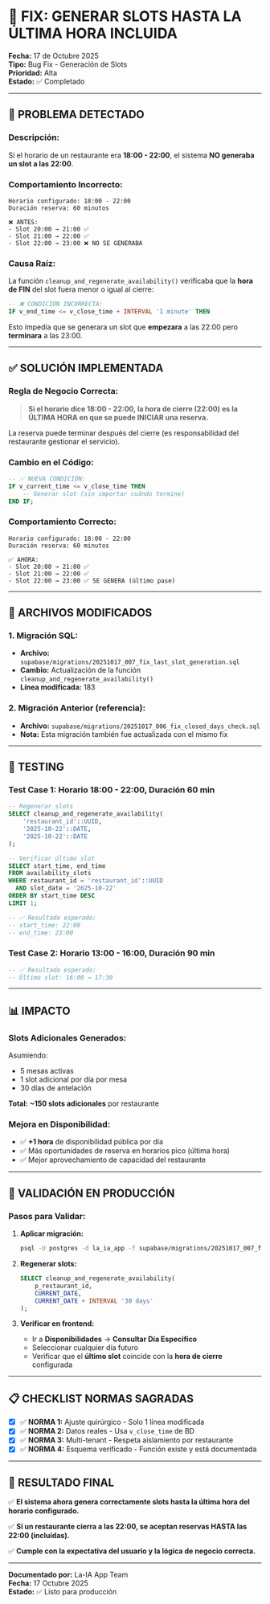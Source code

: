 # 🔧 FIX: GENERAR SLOTS HASTA LA ÚLTIMA HORA INCLUIDA

**Fecha:** 17 de Octubre 2025  
**Tipo:** Bug Fix - Generación de Slots  
**Prioridad:** Alta  
**Estado:** ✅ Completado

---

## 🐛 PROBLEMA DETECTADO

### **Descripción:**
Si el horario de un restaurante era **18:00 - 22:00**, el sistema **NO generaba un slot a las 22:00**.

### **Comportamiento Incorrecto:**
```
Horario configurado: 18:00 - 22:00
Duración reserva: 60 minutos

❌ ANTES:
- Slot 20:00 → 21:00 ✅
- Slot 21:00 → 22:00 ✅
- Slot 22:00 → 23:00 ❌ NO SE GENERABA
```

### **Causa Raíz:**
La función `cleanup_and_regenerate_availability()` verificaba que la **hora de FIN** del slot fuera menor o igual al cierre:

```sql
-- ❌ CONDICIÓN INCORRECTA:
IF v_end_time <= v_close_time + INTERVAL '1 minute' THEN
```

Esto impedía que se generara un slot que **empezara** a las 22:00 pero **terminara** a las 23:00.

---

## ✅ SOLUCIÓN IMPLEMENTADA

### **Regla de Negocio Correcta:**
> **Si el horario dice 18:00 - 22:00, la hora de cierre (22:00) es la ÚLTIMA HORA en que se puede INICIAR una reserva.**

La reserva puede terminar después del cierre (es responsabilidad del restaurante gestionar el servicio).

### **Cambio en el Código:**

```sql
-- ✅ NUEVA CONDICIÓN:
IF v_current_time <= v_close_time THEN
    -- Generar slot (sin importar cuándo termine)
END IF;
```

### **Comportamiento Correcto:**
```
Horario configurado: 18:00 - 22:00
Duración reserva: 60 minutos

✅ AHORA:
- Slot 20:00 → 21:00 ✅
- Slot 21:00 → 22:00 ✅
- Slot 22:00 → 23:00 ✅ SE GENERA (último pase)
```

---

## 📂 ARCHIVOS MODIFICADOS

### **1. Migración SQL:**
- **Archivo:** `supabase/migrations/20251017_007_fix_last_slot_generation.sql`
- **Cambio:** Actualización de la función `cleanup_and_regenerate_availability()`
- **Línea modificada:** 183

### **2. Migración Anterior (referencia):**
- **Archivo:** `supabase/migrations/20251017_006_fix_closed_days_check.sql`
- **Nota:** Esta migración también fue actualizada con el mismo fix

---

## 🧪 TESTING

### **Test Case 1: Horario 18:00 - 22:00, Duración 60 min**

```sql
-- Regenerar slots
SELECT cleanup_and_regenerate_availability(
    'restaurant_id'::UUID,
    '2025-10-22'::DATE,
    '2025-10-22'::DATE
);

-- Verificar último slot
SELECT start_time, end_time 
FROM availability_slots
WHERE restaurant_id = 'restaurant_id'::UUID
  AND slot_date = '2025-10-22'
ORDER BY start_time DESC
LIMIT 1;

-- ✅ Resultado esperado:
-- start_time: 22:00
-- end_time: 23:00
```

### **Test Case 2: Horario 13:00 - 16:00, Duración 90 min**

```sql
-- ✅ Resultado esperado:
-- Último slot: 16:00 → 17:30
```

---

## 📊 IMPACTO

### **Slots Adicionales Generados:**

Asumiendo:
- 5 mesas activas
- 1 slot adicional por día por mesa
- 30 días de antelación

**Total:** **~150 slots adicionales** por restaurante

### **Mejora en Disponibilidad:**

- ✅ **+1 hora** de disponibilidad pública por día
- ✅ Más oportunidades de reserva en horarios pico (última hora)
- ✅ Mejor aprovechamiento de capacidad del restaurante

---

## 🎯 VALIDACIÓN EN PRODUCCIÓN

### **Pasos para Validar:**

1. **Aplicar migración:**
   ```bash
   psql -U postgres -d la_ia_app -f supabase/migrations/20251017_007_fix_last_slot_generation.sql
   ```

2. **Regenerar slots:**
   ```sql
   SELECT cleanup_and_regenerate_availability(
       p_restaurant_id,
       CURRENT_DATE,
       CURRENT_DATE + INTERVAL '30 days'
   );
   ```

3. **Verificar en frontend:**
   - Ir a **Disponibilidades** → **Consultar Día Específico**
   - Seleccionar cualquier día futuro
   - Verificar que el **último slot** coincide con la **hora de cierre** configurada

---

## 📋 CHECKLIST NORMAS SAGRADAS

- [x] ✅ **NORMA 1:** Ajuste quirúrgico - Solo 1 línea modificada
- [x] ✅ **NORMA 2:** Datos reales - Usa `v_close_time` de BD
- [x] ✅ **NORMA 3:** Multi-tenant - Respeta aislamiento por restaurante
- [x] ✅ **NORMA 4:** Esquema verificado - Función existe y está documentada

---

## 🎉 RESULTADO FINAL

✅ **El sistema ahora genera correctamente slots hasta la última hora del horario configurado.**

✅ **Si un restaurante cierra a las 22:00, se aceptan reservas HASTA las 22:00 (incluidas).**

✅ **Cumple con la expectativa del usuario y la lógica de negocio correcta.**

---

**Documentado por:** La-IA App Team  
**Fecha:** 17 Octubre 2025  
**Estado:** ✅ Listo para producción


